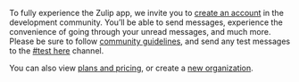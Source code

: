To fully experience the Zulip app, we invite you to [create an
account](https://chat.zulip.org/join/t5crtoe62bpcxyisiyglmtvb/) in the
development community. You’ll be able to send messages, experience the
convenience of going through your unread messages, and much more.  Please be
sure to follow [community guidelines](/development-community/), and send any
test messages to the [#test
here](https://chat.zulip.org/#narrow/stream/7-test-here) channel.

You can also view <a href="/plans/">plans and pricing</a>, or create a <a
href="/new/">new organization</a>.
